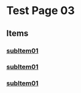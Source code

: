 # Test Page 03
## Items
### [subItem01](subItem01.md)
### [subItem01](subItem02.md)
### [subItem01](subItem03.md)

